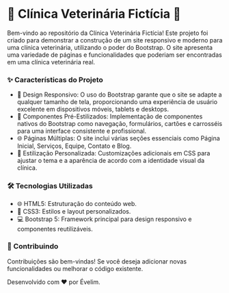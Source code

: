 # 🐾 Clínica Veterinária Fictícia 🐾
Bem-vindo ao repositório da Clínica Veterinária Fictícia! Este projeto foi criado para demonstrar a construção de um site responsivo e moderno para uma clínica veterinária, utilizando o poder do Bootstrap. O site apresenta uma variedade de páginas e funcionalidades que poderiam ser encontradas em uma clínica veterinária real.

### ✨ Características do Projeto
- 📱 Design Responsivo: O uso do Bootstrap garante que o site se adapte a qualquer tamanho de tela, proporcionando uma experiência de usuário excelente em dispositivos móveis, tablets e desktops.
- 🔧 Componentes Pré-Estilizados: Implementação de componentes nativos do Bootstrap como navegação, formulários, cartões e carrosséis para uma interface consistente e profissional.
- 🌐 Páginas Múltiplas: O site inclui várias seções essenciais como Página Inicial, Serviços, Equipe, Contato e Blog.
- 🎨 Estilização Personalizada: Customizações adicionais em CSS para ajustar o tema e a aparência de acordo com a identidade visual da clínica.

### 🛠️ Tecnologias Utilizadas
- 🌐 HTML5: Estruturação do conteúdo web.
- 🎨 CSS3: Estilos e layout personalizados.
- 💻 Bootstrap 5: Framework principal para design responsivo e componentes reutilizáveis.

### 🤝 Contribuindo
Contribuições são bem-vindas! Se você deseja adicionar novas funcionalidades ou melhorar o código existente.

Desenvolvido com ❤️ por Évelim.
